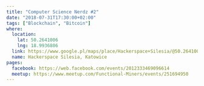 ```yaml
---
title: "Computer Science Nerdz #2"
date: "2018-07-31T17:30:00+02:00"
tags: ["Blockchain", "Bitcoin"]
where:
  location:
    lat: 50.2641006
    lng: 18.9936806
  link: https://www.google.pl/maps/place/Hackerspace+Silesia/@50.2641006,18.9936806,17z/data=!3m1!4b1!4m5!3m4!1s0x4716ce1320bf55f9:0xb1ae316b317ecc2f!8m2!3d50.2641006!4d18.9958693
  name: Hackerspace Silesia, Katowice
pages:
  facebook: https://web.facebook.com/events/2012333469096614
  meetup: https://www.meetup.com/Functional-Miners/events/251694950
---
```


<section>
  <schedule>
    <person-profile
      avatar="mateusz_mrowiec.jpg"
      name="Mateusz Mrowiec"
      bio="Mateusz Mrowiec is a full-stack powerhouse. Supporter of Linux and the open-source movement. Interested in computer graphics and distributed systems. Hacker, tinkerer and a dad. Raising a future hacker. Loves hackathons, gaming, game development and music. Never creates bugs... only features."
      title="Bitcoin: A Peer-to-Peer Electronic Cash System"
      abstract="A purely peer-to-peer version of electronic cash would allow online payments to be sent directly from one party to another without going through a financial institution."
      social='{ "twitter": "https://twitter.com/mr_oova", "linkedin": "https://www.linkedin.com/in/mmrowiec", "www": "https://bitcoin.org/bitcoin.pdf" }'>
    </person-profile>
  </schedule>
</section>

